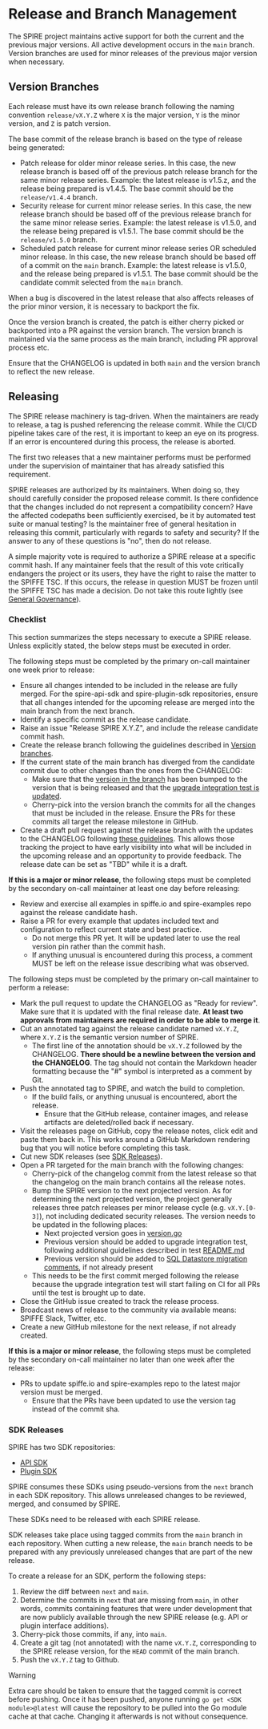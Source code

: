 # Release and Branch Management

The SPIRE project maintains active support for both the current and the previous major versions. All active development occurs in the `main` branch. Version branches are used for minor releases of the previous major version when necessary.

## Version Branches

Each release must have its own release branch following the naming convention `release/vX.Y.Z` where `X` is the major version, `Y` is the minor version, and `Z` is patch version.

The base commit of the release branch is based on the type of release being generated:

* Patch release for older minor release series. In this case, the new release branch is based off of the previous patch release branch for the same minor release series. Example: the latest release is v1.5.z, and the release being prepared is v1.4.5. The base commit should be the `release/v1.4.4` branch.
* Security release for current minor release series. In this case, the new release branch should be based off of the previous release branch for the same minor release series. Example: the latest release is v1.5.0, and the release being prepared is v1.5.1. The base commit should be the `release/v1.5.0` branch.
* Scheduled patch release for current minor release series OR scheduled minor release. In this case, the new release branch should be based off of a commit on the `main` branch. Example: the latest release is v1.5.0, and the release being prepared is v1.5.1. The base commit should be the candidate commit selected from the `main` branch.

When a bug is discovered in the latest release that also affects releases of the prior minor version, it is necessary to backport the fix.

Once the version branch is created, the patch is either cherry picked or backported into a PR against the version branch. The version branch is maintained via the same process as the main branch, including PR approval process etc.

Ensure that the CHANGELOG is updated in both `main` and the version branch to reflect the new release.

## Releasing

The SPIRE release machinery is tag-driven. When the maintainers are ready to release, a tag is pushed referencing the release commit. While the CI/CD pipeline takes care of the rest, it is important to keep an eye on its progress. If an error is encountered during this process, the release is aborted.

The first two releases that a new maintainer performs must be performed under the supervision of maintainer that has already satisfied this requirement.

SPIRE releases are authorized by its maintainers. When doing so, they should carefully consider the proposed release commit. Is there confidence that the changes included do not represent a compatibility concern? Have the affected codepaths been sufficiently exercised, be it by automated test suite or manual testing? Is the maintainer free of general hesitation in releasing this commit, particularly with regards to safety and security? If the answer to any of these questions is "no", then do not release.

A simple majority vote is required to authorize a SPIRE release at a specific commit hash. If any maintainer feels that the result of this vote critically endangers the project or its users, they have the right to raise the matter to the SPIFFE TSC. If this occurs, the release in question MUST be frozen until the SPIFFE TSC has made a decision. Do not take this route lightly (see [General Governance](MAINTAINERS.md#general-governance)).

### Checklist

This section summarizes the steps necessary to execute a SPIRE release. Unless explicitly stated, the below steps must be executed in order.

The following steps must be completed by the primary on-call maintainer one week prior to release:

* Ensure all changes intended to be included in the release are fully merged. For the spire-api-sdk and spire-plugin-sdk repositories, ensure that all changes intended for the upcoming release are merged into the main branch from the next branch.
* Identify a specific commit as the release candidate.
* Raise an issue "Release SPIRE X.Y.Z", and include the release candidate commit hash.
* Create the release branch following the guidelines described in [Version branches](#version-branches).
* If the current state of the main branch has diverged from the candidate commit due to other changes than the ones from the CHANGELOG:
  * Make sure that the [version in the branch](pkg/common/version/version.go) has been bumped to the version that is being released and that the [upgrade integration test is updated](test/integration/suites/upgrade/README.md#maintenance).
  * Cherry-pick into the version branch the commits for all the changes that must be included in the release. Ensure the PRs for these commits all target the release milestone in GitHub.
* Create a draft pull request against the release branch with the updates to the CHANGELOG following [these guidelines](doc/changelog_guidelines.md). This allows those tracking the project to have early visibility into what will be included in the upcoming release and an opportunity to provide feedback. The release date can be set as "TBD" while it is a draft.

**If this is a major or minor release**, the following steps must be completed by the secondary on-call maintainer at least one day before releasing:

* Review and exercise all examples in spiffe.io and spire-examples repo against the release candidate hash.
* Raise a PR for every example that updates included text and configuration to reflect current state and best practice.
  * Do not merge this PR yet. It will be updated later to use the real version pin rather than the commit hash.
  * If anything unusual is encountered during this process, a comment MUST be left on the release issue describing what was observed.

The following steps must be completed by the primary on-call maintainer to perform a release:

* Mark the pull request to update the CHANGELOG as "Ready for review". Make sure that it is updated with the final release date. **At least two approvals from maintainers are required in order to be able to merge it**.
* Cut an annotated tag against the release candidate named `vX.Y.Z`, where `X.Y.Z` is the semantic version number of SPIRE.
  * The first line of the annotation should be `vX.Y.Z` followed by the CHANGELOG. **There should be a newline between the version and the CHANGELOG**. The tag should not contain the Markdown header formatting because the "#" symbol is interpreted as a comment by Git.
* Push the annotated tag to SPIRE, and watch the build to completion.
  * If the build fails, or anything unusual is encountered, abort the release.
    * Ensure that the GitHub release, container images, and release artifacts are deleted/rolled back if necessary.
* Visit the releases page on GitHub, copy the release notes, click edit and paste them back in. This works around a GitHub Markdown rendering bug that you will notice before completing this task.
* Cut new SDK releases (see [SDK Releases](#sdk-releases)).
* Open a PR targeted for the main branch with the following changes:
  * Cherry-pick of the changelog commit from the latest release so that the changelog on the main branch contains all the release notes.
  * Bump the SPIRE version to the next projected version. As for determining the next projected version, the project generally releases three patch releases per minor release cycle (e.g. `vX.Y.[0-3]`), not including dedicated security releases. The version needs to be updated in the following places:
    * Next projected version goes in [version.go](pkg/common/version/version.go)
    * Previous version should be added to upgrade integration test, following additional guidelines described in test [README.md](test/integration/suites/upgrade/README.md#maintenance)
    * Previous version should be added to [SQL Datastore migration comments](pkg/server/datastore/sqlstore/migration.go), if not already present
  * This needs to be the first commit merged following the release because the upgrade integration test will start failing on CI for all PRs until the test is brought up to date.
* Close the GitHub issue created to track the release process.
* Broadcast news of release to the community via available means: SPIFFE Slack, Twitter, etc.
* Create a new GitHub milestone for the next release, if not already created.

**If this is a major or minor release**, the following steps must be completed by the secondary on-call maintainer no later than one week after the release:

* PRs to update spiffe.io and spire-examples repo to the latest major version must be merged.
  * Ensure that the PRs have been updated to use the version tag instead of the commit sha.

### SDK Releases

SPIRE has two SDK repositories:

* [API SDK](https://github.com/spiffe/spire-api-sdk)
* [Plugin SDK](https://github.com/spiffe/spire-plugin-sdk)

SPIRE consumes these SDKs using pseudo-versions from the `next` branch in each SDK repository. This allows unreleased changes to be reviewed, merged, and consumed by SPIRE.

These SDKs need to be released with each SPIRE release.

SDK releases take place using tagged commits from the `main` branch in each repository. When cutting a new release, the `main` branch needs to be prepared with any previously unreleased changes that are part of the new release.

To create a release for an SDK, perform the following steps:

1. Review the diff between `next` and `main`.
1. Determine the commits in `next` that are missing from `main`, in other words, commits containing features that were under development that are now publicly available through the new SPIRE release (e.g. API or plugin interface additions).
1. Cherry-pick those commits, if any, into `main`.
1. Create a git tag (not annotated) with the name `vX.Y.Z`, corresponding to the SPIRE release version, for the `HEAD` commit of the main branch.
1. Push the `vX.Y.Z` tag to Github.

> [!WARNING]  
> Extra care should be taken to ensure that the tagged commit is correct before pushing. Once it has been pushed, anyone running `go get <SDK module>@latest` will cause the repository to be pulled into the Go module cache at that cache. Changing it afterwards is not without consequence.

